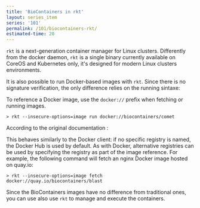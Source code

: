 ```yaml
---
title: 'BioContainers in rkt'
layout: series_item
series: '101'
permalink: /101/biocontainers-rkt/
estimated-time: 20
---
```


`rkt` is a next-generation container manager for Linux clusters. Differently from the docker daemon,
`rkt` is a single binary currently available on CoreOS and Kubernetes only, it's designed for modern Linux clusters environments.

It is also possible to run Docker-based images with `rkt`. Since there is no signature verification, the only difference relies on the running sintaxe:

To reference a Docker image, use the `docker://` prefix when fetching or running images.

~~~
> rkt --insecure-options=image run docker://biocontainers/comet
~~~

According to the original documentation :

This behaves similarly to the Docker client: if no specific registry is named, the Docker Hub is used by default.
As with Docker, alternative registries can be used by specifying the registry as part of the image reference. For example, the following command will fetch an nginx Docker image hosted on quay.io:

~~~
> rkt --insecure-options=image fetch docker://quay.io/biocontainers/blast
~~~

Since the BioContainers images have no difference from traditional ones, you can use also use `rkt` to manage and execute the containers.